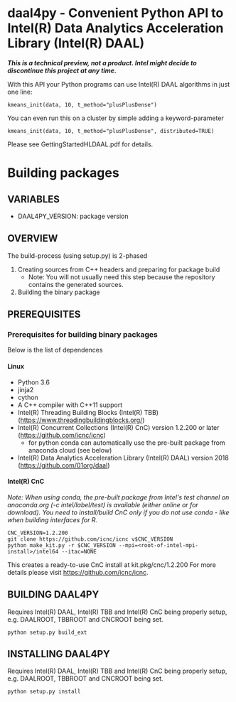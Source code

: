 # daal4py - Convenient Python API to Intel(R) Data Analytics Acceleration Library (Intel(R) DAAL)

**_This is a technical preview, not a product. Intel might decide to discontinue this project at any time._**

With this API your Python programs can use Intel(R) DAAL algorithms in just one line:
```
kmeans_init(data, 10, t_method="plusPlusDense")
```
You can even run this on a cluster by simple adding a keyword-parameter
```
kmeans_init(data, 10, t_method="plusPlusDense", distributed=TRUE)
```

Please see GettingStartedHLDAAL.pdf for details.

# Building packages
## VARIABLES
* DAAL4PY_VERSION: package version

## OVERVIEW
The build-process (using setup.py) is 2-phased
1.	Creating sources from C++ headers and preparing for package build
    * Note: You will not usually need this step because the repository contains the generated sources.
2.	Building the binary package

## PREREQUISITES
### Prerequisites for building binary packages
Below is the list of dependences

#### Linux
* Python 3.6
* jinja2
* cython
* A C++ compiler with C++11 support
* Intel(R) Threading Building Blocks (Intel(R) TBB) (https://www.threadingbuildingblocks.org/)
* Intel(R) Concurrent Collections (Intel(R) CnC) version 1.2.200 or later (https://github.com/icnc/icnc)
  * for python conda can automatically use the pre-built package from anaconda cloud (see below)
* Intel(R) Data Analytics Acceleration Library (Intel(R) DAAL) version 2018 (https://github.com/01org/daal)

#### Intel(R) CnC
*Note: When using conda, the pre-built package from Intel's test channel on anaconda.org (-c intel/label/test) is available (either online or for download). You need to install/build CnC only if you do not use conda - like when building interfaces for R.*
```
CNC_VERSION=1.2.200
git clone https://github.com/icnc/icnc v$CNC_VERSION
python make_kit.py -r $CNC_VERSION --mpi=<root-of-intel-mpi-install>/intel64 --itac=NONE
```
This creates a ready-to-use CnC install at kit.pkg/cnc/1.2.200
For more details please visit https://github.com/icnc/icnc.

## BUILDING DAAL4PY
Requires Intel(R) DAAL, Intel(R) TBB and Intel(R) CnC being properly setup, e.g. DAALROOT, TBBROOT and CNCROOT being set.
```
python setup.py build_ext
```

## INSTALLING DAAL4PY
Requires Intel(R) DAAL, Intel(R) TBB and Intel(R) CnC being properly setup, e.g. DAALROOT, TBBROOT and CNCROOT being set.
```
python setup.py install
```
